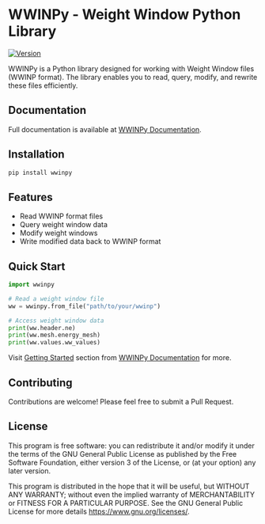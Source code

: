 # WWINPy - Weight Window Python Library

[![Version](https://img.shields.io/badge/version-0.1.6-blue.svg)](https://github.com/monleon96/WWINPy)

WWINPy is a Python library designed for working with Weight Window files (WWINP format). The library enables you to read, query, modify, and rewrite these files efficiently.

## Documentation

Full documentation is available at [WWINPy Documentation](https://wwinpy.readthedocs.io/en/latest/#).

## Installation

```bash
pip install wwinpy
```

## Features

- Read WWINP format files
- Query weight window data
- Modify weight windows
- Write modified data back to WWINP format

## Quick Start

```python
import wwinpy

# Read a weight window file
ww = wwinpy.from_file("path/to/your/wwinp")

# Access weight window data
print(ww.header.ne)
print(ww.mesh.energy_mesh)
print(ww.values.ww_values)
```

Visit [Getting Started](https://wwinpy.readthedocs.io/en/latest/getting_started.html) section from [WWINPy Documentation](https://wwinpy.readthedocs.io/en/latest/#) for more.

## Contributing

Contributions are welcome! Please feel free to submit a Pull Request.

## License

This program is free software: you can redistribute it and/or modify it under the terms of the GNU General Public License as published by the Free Software Foundation, either version 3 of the License, or (at your option) any later version.

This program is distributed in the hope that it will be useful, but WITHOUT ANY WARRANTY; without even the implied warranty of MERCHANTABILITY or FITNESS FOR A PARTICULAR PURPOSE. See the GNU General Public License for more details <https://www.gnu.org/licenses/>.
